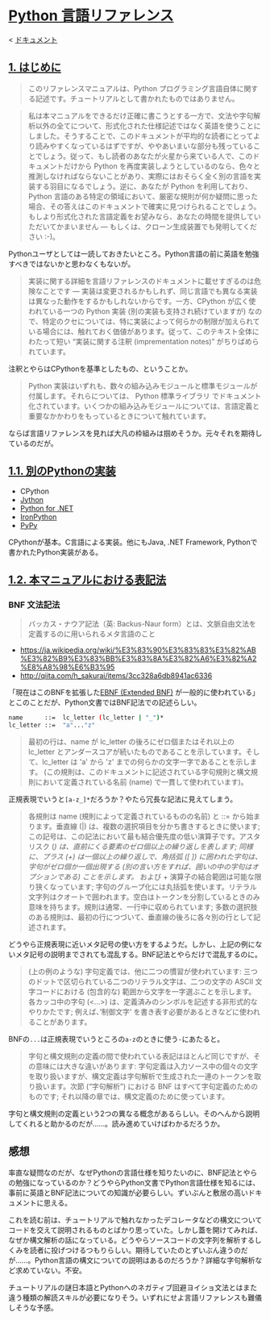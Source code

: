 # [Python 言語リファレンス](https://docs.python.jp/3/reference/index.html)

< [ドキュメント](https://docs.python.jp/3/index.html)

## [1. はじめに](https://docs.python.jp/3/reference/introduction.html#introduction)

> このリファレンスマニュアルは、Python プログラミング言語自体に関する記述です。チュートリアルとして書かれたものではありません。

> 私は本マニュアルをできるだけ正確に書こうとする一方で、文法や字句解析以外の全てについて、形式化された仕様記述ではなく英語を使うことにしました。そうすることで、このドキュメントが平均的な読者にとってより読みやすくなっているはずですが、ややあいまいな部分も残っていることでしょう。従って、もし読者のあなたが火星から来ている人で、このドキュメントだけから Python を再度実装しようとしているのなら、色々と推測しなければならないことがあり、実際にはおそらく全く別の言語を実装する羽目になるでしょう。逆に、あなたが Python を利用しており、Python 言語のある特定の領域において、厳密な規則が何か疑問に思った場合、その答えはこのドキュメントで確実に見つけられることでしょう。もしより形式化された言語定義をお望みなら、あなたの時間を提供していただいてかまいません — もしくは、クローン生成装置でも発明してください :-)。

Pythonユーザとしては一読しておきたいところ。Python言語の前に英語を勉強すべきではないかと思わなくもないが。

> 実装に関する詳細を言語リファレンスのドキュメントに載せすぎるのは危険なことです — 実装は変更されるかもしれず、同じ言語でも異なる実装は異なった動作をするかもしれないからです。一方、CPython が広く使われている一つの Python 実装 (別の実装も支持され続けていますが) なので、特定のクセについては、特に実装によって何らかの制限が加えられている場合には、触れておく価値があります。従って、このテキスト全体にわたって短い “実装に関する注釈 (imprementation notes)” がちりばめられています。

注釈とやらはCPythonを基準としたもの、ということか。

> Python 実装はいずれも、数々の組み込みモジュールと標準モジュールが付属します。それらについては、 Python 標準ライブラリ でドキュメント化されています。いくつかの組み込みモジュールについては、言語定義と重要なかかわりをもっているときについて触れています。

ならば言語リファレンスを見れば大凡の枠組みは掴めそうか。元々それを期待しているのだが。

## [1.1. 別のPythonの実装](https://docs.python.jp/3/reference/introduction.html#alternate-implementations)

* CPython
* [Jython](http://www.jython.org/)
* [Python for .NET](http://www.jython.org/)
* [IronPython](http://ironpython.net/)
* [PyPy](http://pypy.org/)

CPythonが基本。C言語による実装。他にもJava, .NET Framework, Pythonで書かれたPython実装がある。

## [1.2. 本マニュアルにおける表記法](https://docs.python.jp/3/reference/introduction.html#notation)

### BNF 文法記法

> バッカス・ナウア記法（英: Backus-Naur form）とは、文脈自由文法を定義するのに用いられるメタ言語のこと

* https://ja.wikipedia.org/wiki/%E3%83%90%E3%83%83%E3%82%AB%E3%82%B9%E3%83%BB%E3%83%8A%E3%82%A6%E3%82%A2%E8%A8%98%E6%B3%95
* http://qiita.com/h_sakurai/items/3cc328a6db8941ac6336

「現在はこのBNFを拡張した[EBNF (Extended BNF)](https://ja.wikipedia.org/wiki/EBNF) が一般的に使われている」とこのことだが、Python文書ではBNF記法での記述らしい。

```sh
name      ::=  lc_letter (lc_letter | "_")*
lc_letter ::=  "a"..."z"
```

> 最初の行は、name が lc_letter の後ろにゼロ個またはそれ以上の lc_letter とアンダースコアが続いたものであることを示しています。そして、lc_letter は 'a' から 'z' までの何らかの文字一字であることを示します。 (この規則は、このドキュメントに記述されている字句規則と構文規則において定義されている名前 (name) で一貫して使われています)。

正規表現でいうと`[a-z_]*`だろうか？やたら冗長な記法に見えてしまう。

> 各規則は name (規則によって定義されているものの名前) と ::= から始まります。垂直線 (|) は、複数の選択項目を分かち書きするときに使います; この記号は、この記法において最も結合優先度の低い演算子です。アスタリスク (*) は、直前にくる要素のゼロ個以上の繰り返しを表します; 同様に、プラス (+) は一個以上の繰り返しで、角括弧 ([ ]) に囲われた字句は、字句がゼロ個か一個出現する (別の言い方をすれば、囲いの中の字句はオプションである) ことを示します。* および + 演算子の結合範囲は可能な限り狭くなっています; 字句のグループ化には丸括弧を使います。リテラル文字列はクオートで囲われます。空白はトークンを分割しているときのみ意味を持ちます。規則は通常、一行中に収められています; 多数の選択肢のある規則は、最初の行につづいて、垂直線の後ろに各々別の行として記述されます。

どうやら正規表現に近いメタ記号の使い方をするようだ。しかし、上記の例にないメタ記号の説明までされても混乱する。BNF記法とやらだけで混乱するのに。

> (上の例のような) 字句定義では、他に二つの慣習が使われています: 三つのドットで区切られている二つのリテラル文字は、二つの文字の ASCII 文字コードにおける (包含的な) 範囲から文字を一字選ぶことを示します。各カッコ中の字句 (<...>) は、定義済みのシンボルを記述する非形式的なやりかたです; 例えば、’制御文字’ を書き表す必要があるときなどに使われることがあります。

BNFの`...`は正規表現でいうところの`a-z`のときに使う`-`にあたると。

> 字句と構文規則の定義の間で使われている表記はほとんど同じですが、その意味には大きな違いがあります: 字句定義は入力ソース中の個々の文字を取り扱いますが、構文定義は字句解析で生成された一連のトークンを取り扱います。次節 (“字句解析”) における BNF はすべて字句定義のためのものです; それ以降の章では、構文定義のために使っています。

字句と構文規則の定義という2つの異なる概念があるらしい。そのへんから説明してくれると助かるのだが……。読み進めていけばわかるだろうか。

## 感想

率直な疑問なのだが、なぜPythonの言語仕様を知りたいのに、BNF記法とやらの勉強になっているのか？どうやらPython文書でPython言語仕様を知るには、事前に英語とBNF記法についての知識が必要らしい。ずいぶんと敷居の高いドキュメントに思える。

これを読む前は、チュートリアルで触れなかったデコレータなどの構文についてコードを交えて説明されるものとばかり思っていた。しかし蓋を開けてみれば、なぜか構文解析の話になっている。どうやらソースコードの文字列を解析するしくみを読者に投げつけるつもりらしい。期待していたのとずいぶん違うのだが……。Python言語の構文についての説明はあるのだろうか？詳細な字句解析など求めていない。不安。

チュートリアルの謎日本語とPythonへのネガティブ回避ヨイショ文法とはまた違う種類の解読スキルが必要になりそう。いずれにせよ言語リファレンスも難儀しそうな予感。

